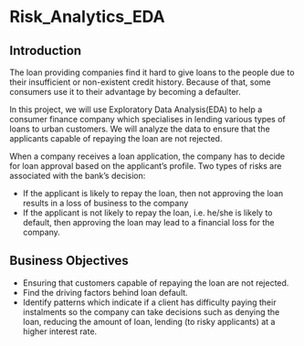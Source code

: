 # Risk_Analytics_EDA




## Introduction 

The loan providing companies find it hard to give loans to the people due to their insufficient or non-existent credit history. Because of that, some consumers use it to their advantage by becoming a defaulter. 

In this project, we will use Exploratory Data Analysis(EDA) to help a consumer finance company which specialises in lending various types of loans to urban customers. We will analyze the data to ensure that the applicants capable of repaying the loan are not rejected.

When a company receives a loan application, the company has to decide for loan approval based on the applicant’s profile. Two types of risks are associated with the bank’s decision:
  - If the applicant is likely to repay the loan, then not approving the loan results in a loss of business to the company
  - If the applicant is not likely to repay the loan, i.e. he/she is likely to default, then approving the loan may lead to a financial loss for the   company.
  
## Business Objectives 

- Ensuring that customers capable of repaying the loan are not rejected. 
- Find the driving factors behind loan default. 
- Identify patterns which indicate if a client has difficulty paying their instalments so the company can take decisions such as denying the loan, reducing the amount of loan, lending (to risky applicants) at a higher interest rate. 

